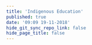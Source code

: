 ```yaml
---
title: 'Indigenous Education'
published: true
date: '09:09 19-11-2018'
hide_git_sync_repo_link: false
hide_page_title: false
---
```


